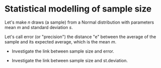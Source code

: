# Statistical modelling of sample size

Let's make *n* draws (a sample) from a Normal distribution with parameters mean *m* and standard deviation *s*.

Let's call error (or "precision") the distance "e" between the average of the sample and its expected average, which is the mean *m*.

- Investigate the link between sample size and error.

- Investigate the link between sample size and st.deviation. 
